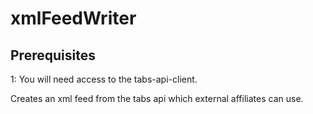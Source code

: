 # xmlFeedWriter

## Prerequisites
1: You will need access to the tabs-api-client.

Creates an xml feed from the tabs api which external affiliates can use.
